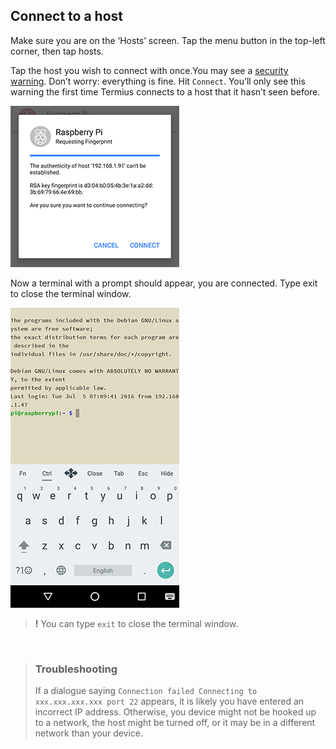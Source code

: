## Connect to a host
Make sure you are on the ‘Hosts’ screen. Tap the menu button in the top-left corner, then tap hosts.

Tap the host you wish to connect with once.You may see a [security warning](http://www.lysium.de/blog/index.php?/archives/186-How-to-get-ssh-server-fingerprint-information.html). Don’t worry: everything is fine. Hit `Connect`. You’ll only see this warning the first time Termius connects to a host that it hasn’t seen before.

![Requesting Fingerprint](../../.images/screenshots/ssh-android-warning.png)

Now a terminal with a prompt should appear, you are connected. Type exit to close the terminal window.

![Termius Terminal](../../.images/screenshots/ssh-android-window.png)

> __!__ You can type `exit` to close the terminal window.

<br>

> ### Troubleshooting
> If a dialogue saying `Connection failed Connecting to xxx.xxx.xxx.xxx port 22` appears, it is likely you have entered an incorrect IP address. Otherwise, you device might not be hooked up to a network, the host might be turned off, or it may be in a different network than your device.
